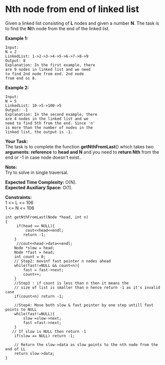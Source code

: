 # Nth node from end of linked list

Given a linked list consisting of **L** nodes and given a number **N**. The task is to find the **N**th node from the end of the linked list.

**Example 1:**

```
Input:
N = 2
LinkedList: 1->2->3->4->5->6->7->8->9
Output: 8
Explanation: In the first example, there
are 9 nodes in linked list and we need
to find 2nd node from end. 2nd node
from end os 8.  
```

**Example 2:**

```
Input:
N = 5
LinkedList: 10->5->100->5
Output: -1
Explanation: In the second example, there
are 4 nodes in the linked list and we
need to find 5th from the end. Since 'n'
is more than the number of nodes in the
linked list, the output is -1.
```

**Your Task:**\
The task is to complete the function **getNthFromLast**() which takes two **arguments**: **reference** to **head and N** and you need to **return Nth** from the end or -1 in case node doesn't exist..

**Note:**\
Try to solve in single traversal.

**Expected Time Complexity:** O(N).\
**Expected Auxiliary Space:** O(1).

**Constraints:**\
1 <= L <= 106\
1 <= N <= 106

```
int getNthFromLast(Node *head, int n)
{
     if(head == NULL){
         cout<<head<<endl;
        return -1;
    }
     //cout<<head->data<<endl;
    Node *slow = head;
    Node *fast = head;
    int count = 0;
    // Step2: movinf fast pointer n nodes ahead
    while(fast!=NULL && count<n){
        fast = fast->next;
        count++;
    }
    //Step3 : if count is less than n then it means the 
    // size of list is smaller than n hence return -1 as it's invalid case
    if(count<n) return -1;
    
    //Step4: Move both slow & fast pointer by one step untill fast points to NULL
    while(fast!=NULL){
        slow =slow->next;
        fast =fast->next;
    }
   // If slow is NULL then return -1    
    if(slow == NULL) return -1;
    
    // Return the slow->data as slow points to the nth node from the end of LL
    return slow->data;
}
```

